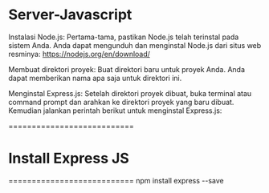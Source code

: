 # Server-Javascript
Instalasi Node.js: Pertama-tama, pastikan Node.js telah terinstal pada sistem Anda. Anda dapat mengunduh dan menginstal Node.js dari situs web resminya: https://nodejs.org/en/download/

Membuat direktori proyek: Buat direktori baru untuk proyek Anda. Anda dapat memberikan nama apa saja untuk direktori ini.

Menginstal Express.js: Setelah direktori proyek dibuat, buka terminal atau command prompt dan arahkan ke direktori proyek yang baru dibuat. Kemudian jalankan perintah berikut untuk menginstal Express.js:

===========================<h1>Install Express JS</h1>===========================
npm install express --save
